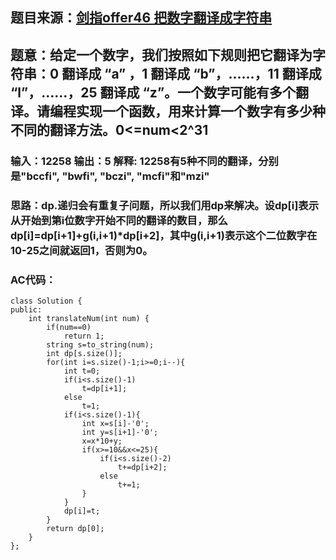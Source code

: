 ## 题目来源：[剑指offer46 把数字翻译成字符串](https://leetcode-cn.com/problems/ba-shu-zi-fan-yi-cheng-zi-fu-chuan-lcof/)

## 题意：给定一个数字，我们按照如下规则把它翻译为字符串：0 翻译成 “a” ，1 翻译成 “b”，……，11 翻译成 “l”，……，25 翻译成 “z”。一个数字可能有多个翻译。请编程实现一个函数，用来计算一个数字有多少种不同的翻译方法。0<=num<2^31

### 输入：12258 输出：5  解释: 12258有5种不同的翻译，分别是"bccfi", "bwfi", "bczi", "mcfi"和"mzi"

### 思路：dp.递归会有重复子问题，所以我们用dp来解决。设dp[i]表示从开始到第i位数字开始不同的翻译的数目，那么dp[i]=dp[i+1]+g(i,i+1)*dp[i+2]，其中g(i,i+1)表示这个二位数字在10-25之间就返回1，否则为0。

### AC代码：

```
class Solution {
public:
    int translateNum(int num) {
        if(num==0)
            return 1;
        string s=to_string(num);
        int dp[s.size()];
        for(int i=s.size()-1;i>=0;i--){
            int t=0;
            if(i<s.size()-1)
                t=dp[i+1];
            else
                t=1;
            if(i<s.size()-1){
                int x=s[i]-'0';
                int y=s[i+1]-'0';
                x=x*10+y;
                if(x>=10&&x<=25){
                    if(i<s.size()-2)
                        t+=dp[i+2];
                    else
                        t+=1;
                }
            }
            dp[i]=t;
        }
        return dp[0];
    }
};
```
